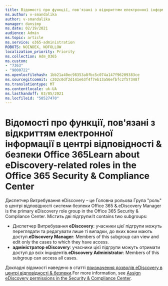 ```yaml
---
title: Відомості про функції, пов'язані з відкриттям електронної інформації в центрі відповідності & безпеки Office 365
ms.author: v-smandalika
author: v-smandalika
manager: dansimp
ms.date: 02/19/2021
audience: Admin
ms.topic: article
ms.service: o365-administration
ROBOTS: NOINDEX, NOFOLLOW
localization_priority: Priority
ms.collection: Adm_O365
ms.custom:
- "7363"
- "9000722"
ms.openlocfilehash: 1bb21a40ec98353a8fbc5c074a147f96209383ce
ms.sourcegitcommit: c202c0df2d141e63f4f7eb13a56efbfc2f57348f
ms.translationtype: MT
ms.contentlocale: uk-UA
ms.lasthandoff: 03/05/2021
ms.locfileid: "50527470"
---
```

# <a name="learn-about-ediscovery-related-roles-in-the-office-365-security--compliance-center"></a><span data-ttu-id="f2097-102">Відомості про функції, пов'язані з відкриттям електронної інформації в центрі відповідності & безпеки Office 365</span><span class="sxs-lookup"><span data-stu-id="f2097-102">Learn about eDiscovery-related roles in the Office 365 Security & Compliance Center</span></span>

<span data-ttu-id="f2097-103">Диспетчер Витребування eDiscovery – це Головна рольова Група "роль" в центрі відповідності системи безпеки Office 365 &.</span><span class="sxs-lookup"><span data-stu-id="f2097-103">eDiscovery Manager is the primary eDiscovery role group in the Office 365 Security & Compliance Center.</span></span> <span data-ttu-id="f2097-104">Містить дві підгрупи:</span><span class="sxs-lookup"><span data-stu-id="f2097-104">It contains two subgroups:</span></span>

- <span data-ttu-id="f2097-105">Диспетчер Витребування **eDiscovery**: учасники цієї підгрупи можуть переглядати та редагувати лише ті випадки, до яких вони мають доступ.</span><span class="sxs-lookup"><span data-stu-id="f2097-105">**eDiscovery Manager**: Members of this subgroup can view and edit only the cases to which they have access.</span></span>
- <span data-ttu-id="f2097-106">**адміністратор eDiscovery**: учасники цієї підгрупи можуть отримати доступ до всіх інцидентів.</span><span class="sxs-lookup"><span data-stu-id="f2097-106">**eDiscovery Administrator**: Members of this subgroup can access all cases.</span></span>

<span data-ttu-id="f2097-107">Докладні відомості наведено в статті [призначення дозволів eDiscovery в центрі відповідності & безпеки](https://docs.microsoft.com/microsoft-365/compliance/assign-ediscovery-permissions).</span><span class="sxs-lookup"><span data-stu-id="f2097-107">For more information, see [Assign eDiscovery permissions in the Security & Compliance Center](https://docs.microsoft.com/microsoft-365/compliance/assign-ediscovery-permissions).</span></span>